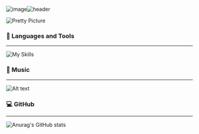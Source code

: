 ![image](https://github.com/user-attachments/assets/2b883909-4342-49bc-9260-648ad6e4e025)![header](https://capsule-render.vercel.app/api?type=waving&color=gradient&height=100width=50&section=header&text=🍀🍄Hey%20Everyone!🍄🍀&fontSize=50)

![Pretty Picture](https://cdn.pixabay.com/photo/2020/01/20/03/41/ireland-4779413_1280.jpg)

### 🚀 Languages and Tools
---
![My Skills](https://skillicons.dev/icons?i=js,html,css,java,kotlin,androidstudio,anaconda,blender,cpp,cs,octave,php,py,rust,vscode,visualstudio)

### 🎵 Music 
---
![Alt text](https://spotify-recently-played-readme.vercel.app/api?user=malaklovesunicorns&unique={true|1|on|yes})

### 💻 GitHub 
---
![Anurag's GitHub stats](https://github-readme-stats.vercel.app/api?username=euphoric7807&show_icons=true&theme=radical)


